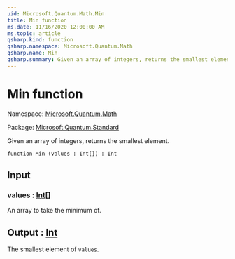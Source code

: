 ```yaml
---
uid: Microsoft.Quantum.Math.Min
title: Min function
ms.date: 11/16/2020 12:00:00 AM
ms.topic: article
qsharp.kind: function
qsharp.namespace: Microsoft.Quantum.Math
qsharp.name: Min
qsharp.summary: Given an array of integers, returns the smallest element.
---
```


# Min function

Namespace: [Microsoft.Quantum.Math](xref:Microsoft.Quantum.Math)

Package: [Microsoft.Quantum.Standard](https://nuget.org/packages/Microsoft.Quantum.Standard)


Given an array of integers, returns the smallest element.

```qsharp
function Min (values : Int[]) : Int
```


## Input

### values : [Int](xref:microsoft.quantum.lang-ref.int)[]

An array to take the minimum of.



## Output : [Int](xref:microsoft.quantum.lang-ref.int)

The smallest element of `values`.